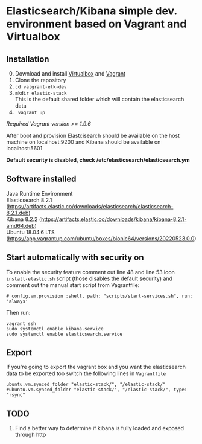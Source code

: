 # Elasticsearch/Kibana simple dev. environment based on Vagrant and Virtualbox

## Installation
0. Download and install [Virtualbox](https://www.virtualbox.org/wiki/Downloads) and [Vagrant](https://www.vagrantup.com/downloads.html)  
1. Clone the repository 
2. ``cd valgrant-elk-dev``
3. ``mkdir elastic-stack``        
This is the default shared folder which will contain the elasticsearch data
3. `` vagrant up``

*Required Vagrant version >= 1.9.6*

After boot and provision Elastcisearch should be available on the host machine on localhost:9200
and Kibana should be available on localhost:5601

**Default security is disabled, check /etc/elasticsearch/elasticsearch.ym**

## Software installed
Java Runtime Environment    
Elasticsearch 8.2.1 (https://artifacts.elastic.co/downloads/elasticsearch/elasticsearch-8.2.1.deb)     
Kibana 8.2.2 (https://artifacts.elastic.co/downloads/kibana/kibana-8.2.1-amd64.deb)         
Ubuntu 18.04.6 LTS (https://app.vagrantup.com/ubuntu/boxes/bionic64/versions/20220523.0.0)   


## Start automatically with security on

To enable the security feature comment out line 48 and line 53 ioon ``install-elastic.sh`` script (those disables the default security) and comment out the manual start script from Vagrantfile:
```
# config.vm.provision :shell, path: "scripts/start-services.sh", run: 'always'
```
Then run:
```
vagrant ssh
sudo systemctl enable kibana.service
sudo systemctl enable elasticsearch.service
```

## Export

If you're going to export the vagrant box and you want the elasticsearch data to be exported too
switch the following lines in ``Vagrantfile``           

```
ubuntu.vm.synced_folder "elastic-stack/", "/elastic-stack/"
#ubuntu.vm.synced_folder "elastic-stack/", "/elastic-stack/", type: "rsync" 
```

## TODO
1. Find a better way to determine if kibana is fully loaded and exposed through http
